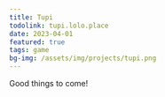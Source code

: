 ```yaml
---
title: Tupi
todolink: tupi.lolo.place
date: 2023-04-01
featured: true
tags: game
bg-img: /assets/img/projects/tupi.png
---
```


Good things to come!
